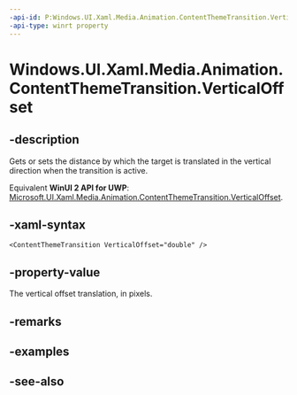 ```yaml
---
-api-id: P:Windows.UI.Xaml.Media.Animation.ContentThemeTransition.VerticalOffset
-api-type: winrt property
---
```


<!-- Property syntax
public double VerticalOffset { get;  set; }
-->

# Windows.UI.Xaml.Media.Animation.ContentThemeTransition.VerticalOffset

## -description
Gets or sets the distance by which the target is translated in the vertical direction when the transition is active.

Equivalent **WinUI 2 API for UWP**: [Microsoft.UI.Xaml.Media.Animation.ContentThemeTransition.VerticalOffset](/windows/winui/api/microsoft.ui.xaml.media.animation.contentthemetransition.verticaloffset).

## -xaml-syntax
```xaml
<ContentThemeTransition VerticalOffset="double" />
```


## -property-value
The vertical offset translation, in pixels.

## -remarks

## -examples

## -see-also
